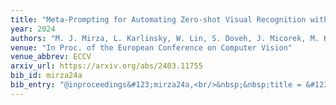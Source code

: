 ```yaml
---
title: "Meta-Prompting for Automating Zero-shot Visual Recognition with LLMs"
year: 2024
authors: "M. J. Mirza, L. Karlinsky, W. Lin, S. Doveh, J. Micorek, M. Kozi&nacute;ski, H. Kuehne, H. Possegger"
venue: "In Proc. of the European Conference on Computer Vision"
venue_abbrev: ECCV
arxiv_url: https://arxiv.org/abs/2403.11755
bib_id: mirza24a
bib_entry: "@inproceedings&#123;mirza24a,<br/>&nbsp;&nbsp;title = &#123;&#123;Meta-Prompting for Automating Zero-shot Visual Recognition with LLMs&#125;&#125;,<br/>&nbsp;&nbsp;author = &#123;Mirza, M. Jehanzeb and Karlinsky, Leonid and Lin, Wei and Doveh, Sivan and Micorek, Jakub and Kozi&#123;&#92;'n&#125;ski, Mateusz and Kuehne, Hilde and Possegger, Horst&#125;,<br/>&nbsp;&nbsp;booktitle = &#123;Proc. of the European Conference on Computer Vision (ECCV)&#125;,<br/>&nbsp;&nbsp;year = &#123;2024&#125;<br/>&#125;"
---
```

